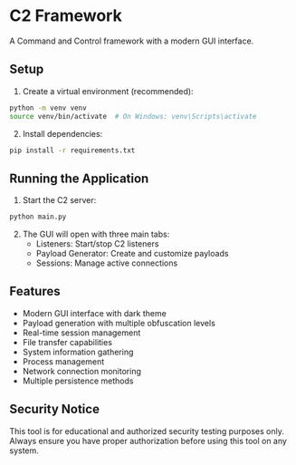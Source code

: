 # C2 Framework

A Command and Control framework with a modern GUI interface.

## Setup

1. Create a virtual environment (recommended):
```bash
python -m venv venv
source venv/bin/activate  # On Windows: venv\Scripts\activate
```

2. Install dependencies:
```bash
pip install -r requirements.txt
```

## Running the Application

1. Start the C2 server:
```bash
python main.py
```

2. The GUI will open with three main tabs:
   - Listeners: Start/stop C2 listeners
   - Payload Generator: Create and customize payloads
   - Sessions: Manage active connections

## Features

- Modern GUI interface with dark theme
- Payload generation with multiple obfuscation levels
- Real-time session management
- File transfer capabilities
- System information gathering
- Process management
- Network connection monitoring
- Multiple persistence methods

## Security Notice

This tool is for educational and authorized security testing purposes only. Always ensure you have proper authorization before using this tool on any system. 